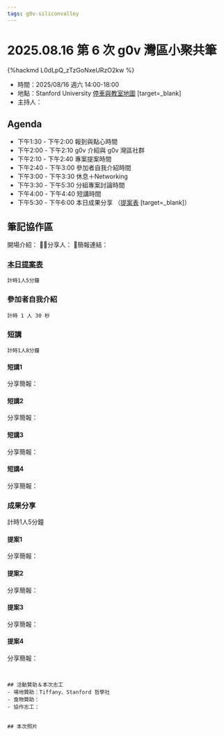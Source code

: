 ```yaml
---
tags: g0v-siliconvalley
---
```

#  2025.08.16 第 6 次 g0v 灣區小聚共筆
{%hackmd L0dLpQ_zTzGoNxeURzO2kw %}

- 時間：2025/08/16 週六 14:00-18:00
- 地點：Stanford University [停車與教室地圖](https://img.evbuc.com/https%3A%2F%2Fcdn.evbuc.com%2Fimages%2F559299339%2F561761291079%2F1%2Foriginal.20230720-232518?h=2000&w=720&auto=format%2Ccompress&q=75&sharp=10&s=517bdc38e53d54b9fc068ce31e0e8d40) [target=_blank]
- 主持人：




## Agenda

- 下午1:30 - 下午2:00 報到與點心時間
- 下午2:00 - 下午2:10 g0v 介紹與 g0v 灣區社群
- 下午2:10 - 下午2:40 專案提案時間
- 下午2:40 - 下午3:00 參加者自我介紹時間
- 下午3:00 - 下午3:30 休息＋Networking
- 下午3:30 - 下午5:30 分組專案討論時間
- 下午4:00 - 下午4:40 短講時間
- 下午5:30 - 下午6:00 本日成果分享
（[提案表](https://docs.google.com/spreadsheets/d/1cRBQbIt0kuCCJXl4PgPQF50mtlaouAMT7kVz4-_YcmY/edit?gid=1#gid=1) [target=_blank]）

## 筆記協作區

開場介紹：
🙋‍♂️分享人：
🔑簡報連結：

### [本日提案表](https://docs.google.com/spreadsheets/d/1cRBQbIt0kuCCJXl4PgPQF50mtlaouAMT7kVz4-_YcmY/edit?gid=1#gid=1)
```
計時1人5分鐘
```
### 參加者自我介紹
```
計時 1 人 30 秒
```


### 短講
```
計時1人8分鐘
```
#### 短講1   
分享簡報：
#### 短講2   
分享簡報：
#### 短講3   
分享簡報：
#### 短講4   
分享簡報：

### 成果分享

計時1人5分鐘
#### 提案1   
分享簡報：
#### 提案2   
分享簡報：
#### 提案3   
分享簡報：
#### 提案4   
分享簡報：
    

```


## 活動贊助＆本次志工
- 場地贊助：Tiffany、Stanford 哲學社
- 食物贊助：
- 協作志工：


## 本次照片
